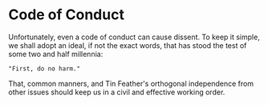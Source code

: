 # Code of Conduct

Unfortunately, even a code of conduct can cause dissent. To keep it
simple, we shall adopt an ideal, if not the exact words, that has
stood the test of some two and half millennia:

    "First, do no harm."

That, common manners, and Tin Feather's orthogonal independence from
other issues should keep us in a civil and effective working order.
